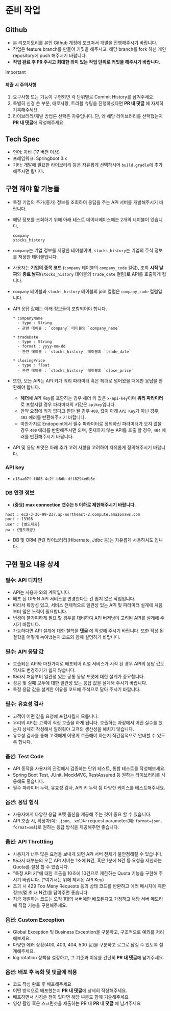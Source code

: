 
# 준비 작업
## Github
- 본 리포지토리를 본인 Github 계정에 포크떠서 개발을 진행해주시기 바랍니다.
- 작업은 feature branch를 만들어 커밋을 해주시고, 해당 branch를 fork 하신 개인 repository에 push 해주시기 바랍니다.
- **작업 완료 후 PR 주시고 최대한 의미 있는 작업 단위로 커밋을 해주시기 바랍니다.**


> [!IMPORTANT]  
> #### 제출 시 주의사항
> 1. 요구사항 또는 기능이 구현되면 각 단위별로 Commit History를 남겨주세요.
> 2. 특별히 신경 쓴 부분, 애로사항, 트러블 슈팅을 진행하셨다면 **PR 내 댓글** 에 자세히 기록해주세요.
> 3. 라이브러리/개발 방법론 선택은 자유입니다. 단, 왜 해당 라이브러리를 선택했는지 **PR 내 댓글**에 작성해주세요.


## Tech Spec
- 언어: 자바 (17 버전 이상)
- 프레임워크: Springboot 3.x
- 기타: 개발에 필요한 라이브러리 등은 자유롭게 선택하시어 `build.gradle`에 추가해주시면 됩니다.


## 구현 해야 할 기능들
- 특정 기업의 주가(종가) 정보를 조회하여 응답을 주는 API 서버를 개발해주시기 바랍니다.
- 해당 정보를 조회하기 위해 아래 테스트 데이터베이스에는 2개의 테이블이 있습니다.

  ```
  company
  stocks_history
  ```

- `company`는 기업 정보를 저장한 테이블이며, `stocks_history`는 기업의 주식 정보를 저장한 테이블입니다.
- 사용자는 **기업의 종목 코드** (`company` 테이블의 `company_code` 컬럼), 조회 **시작 날짜**와 **종료 날짜**(`stocks_history` 테이블의 `trade_date` 컬럼)로 API를 호출하게 됩니다.
- `company` 테이블과 `stocks_history` 테이블의 join 컬럼은 `company_code` 컬럼입니다.

- API 응답 값에는 아래 정보들이 포함되어야 합니다.
  ```
  * companyName
    - type : String
    - 관련 테이블 : `company` 테이블의 `company_name`

  * tradeDate
    - type : String
    - format : yyyy-mm-dd
    - 관련 테이블 : `stocks_history` 테이블의 `trade_date`

  * closingPrice
    - type : float
    - 관련 테이블 : `stocks_history` 테이블의 `close_price`
  ```

- 또한, 모든 API는 API 키가 쿼리 파라미터 혹은 헤더로 넘어왔을 때에만 응답을 반환해야 합니다.
  - **헤더**에 API Key를 포함하는 경우 헤더 키 값은 `x-api-key`이며 **쿼리 파라미터**로 포함시킬 경우 파라미터의 키값은 `apikey`입니다.
  - 만약 요청에 키가 없다고 판단 될 경우 `400`, 값이 아래 `API Key`가 아닌 경우, `403` 에러를 반환해주시기 바랍니다.
  - 마찬가지로 Endopoint에서 필수 파라미터로 정의하신 파라미터가 오지 않을 경우 `400` 에러를 반환해주시면 되며, 존재하지 않는 API를 호출 할 경우, `404` 에러를 반환해주시기 바랍니다.

- API 및 응답 포맷은 아래 추가 고려 사항을 고려하여 자유롭게 정의해주시기 바랍니다.

### API key
- `c18aa07f-f005-4c2f-b6db-dff8294e6b5e`


### DB 연결 정보
- **(중요) max connection 갯수는 5 이하로 제한해주시기 바랍니다.**
```
host : ec2-3-36-99-237.ap-northeast-2.compute.amazonaws.com
port : 13306
user : {별도제공}
pw : {별도제공}
```

- DB 및 ORM 관련 라이브러리(Hibernate, Jdbc 등)는 자유롭게 사용하셔도 됩니다.

## 구현 필요 내용 상세
### 필수: API 디자인
- API는 사용자 와의 계약입니다.
- 배포 된 OPEN API 서비스를 변경한다는 건 쉽지 않은 작업입니다.
- 따라서 확장성 있고, 서비스 전체적으로 일관성 있는 API 및 파라미터 설계에 처음부터 많은 노력이 필요합니다.
- 변경이 불가피하게 필요 할 경우를 대비하여 API 버저닝이 고려된 API를 설계해 주시기 바랍니다.
- 가능하다면 API 설계에 대한 철학을 **댓글** 에 작성해 주시기 바랍니다. 또한 작성 된 철학을 어떻게 녹여냈는지 코드와 함께 설명하기 바랍니다.

### 필수: API 응답 값
- 호출되는 API와 마찬가지로 배포되어 리얼 서비스가 시작 된 경우 API의 응답 값도 역시도 변경하기가 쉽지 않습니다.
- 따라서 처음부터 일관성 있는 공통 응답 포맷에 대한 설계가 중요합니다.
- 성공 및 실패 모두에 대한 일관성 있는 응답 값을 설계해 주시기 바랍니다.
- 특정 응답 값을 설계한 이유를 코드에 주석으로 달아 주시기 바랍니다.

### 필수: 유효성 검사
- 고객이 어떤 값을 요청에 포함시킬지 모릅니다.
- 우리의 API는 고객이 직접 호출을 하게 됩니다. 호출하는 과정에서 어떤 실수를 했는지 상세히 작성해서 알려줘야 고객의 생산성을 해치지 않습니다.
- 유효성 검사를 통해 고객에게 어떻게 호출해야 하는지 직간접적으로 안내할 수 있도록 합니다.

### 옵션: Test Code 
- API 동작을 사용자의 관점에서 검증하는 단위 테스트, 통합 테스트를 작성해보세요.
- Spring Boot Test, JUnit, MockMVC, RestAssured 등 원하는 라이브러리를 사용해도 좋습니다.
- 필수 파라미터 누락, 유효성 검사, API 키 누락 등 다양한 케이스를 테스트해주세요.

### 옵션: 응답 형식
- 사용자에게 다앙햔 응답 포맷 옵션을 제공해 주는 것이 중요 할 수 있습니다.
- API 호출 시, 확장자(예: `.json`, `.xml`)나 request parameter(예: `format=json`, `format=xml`)로 원하는 응답 방식을 제공해주면 좋습니다.

### 옵션: API Throttling
- 사용자가 너무 많은 요청을 보내게 되면 API 서버 전체가 불안정해질 수 있습니다.
- 따라서 대부분의 오픈 API 서버는 1초에 N건, 혹은 1분에 N건 등 요청을 제한하는 Quota를 설정 할 수 있습니다.
- "특정 API 키"에 대한 호출을 10초에 10건으로 제한하는 Quota 기능을 구현해 주시기 바랍니다. (*여기서는 위에 제시된 API Key)
- 초과 시 429 Too Many Requests 등의 상태 코드를 반환하고 에러 메시지에 제한 정보(몇 초 내 N건)를 담아주면 좋습니다.
- 지금 개발하는 코드는 오직 1대의 서버에만 배포된다고 가정하고 해당 서버 메모리에 직접 기능을 구현해주세요.

### 옵션: Custom Exception
- Global Exception 및 Business Exception을 구분하고, 구조적으로 예외를 처리해보세요.
- 다양한 에러 상황(400, 403, 404, 500 등)을 구분하고 로그로 남길 수 있도록 설계해주세요.
- log rotation 정책을 설정하고, 그 기준과 이유를 간단히 **PR 내 댓글**에 남겨주세요.

### 옵션: 배포 후 녹화 및 **댓글**에 적용
- 코드 작성 완료 후 배포해주세요
- 어떤 방식으로 배포했는지 **PR 내 댓글**에 상세히 작성해주세요.
- 배포하면서 신경쓴 점이 있다면 해당 부분도 함께 기술해주세요
- 영상 촬영 혹은 스크린샷을 제출하는 PR 내 **PR 내 댓글** 에 남겨주세요
